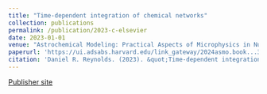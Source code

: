 ```yaml
---
title: "Time-dependent integration of chemical networks"
collection: publications
permalink: /publication/2023-c-elsevier
date: 2023-01-01
venue: "Astrochemical Modeling: Practical Aspects of Microphysics in Numerical Simulations"
paperurl: 'https://ui.adsabs.harvard.edu/link_gateway/2024asmo.book...31R/doi:10.1016/B978-0-32-391746-9.00010-9'
citation: 'Daniel R. Reynolds. (2023). &quot;Time-dependent integration of chemical networks.&quot; in <i>Astrochemical Modeling: Practical Aspects of Microphysics in Numerical Simulations</i>. S. Bovino and T. Grasso (ed.), Elsevier.'
---
```


[Publisher site](https://www.elsevier.com/books/astrochemical-modelling/bovino/978-0-323-91746-9)
